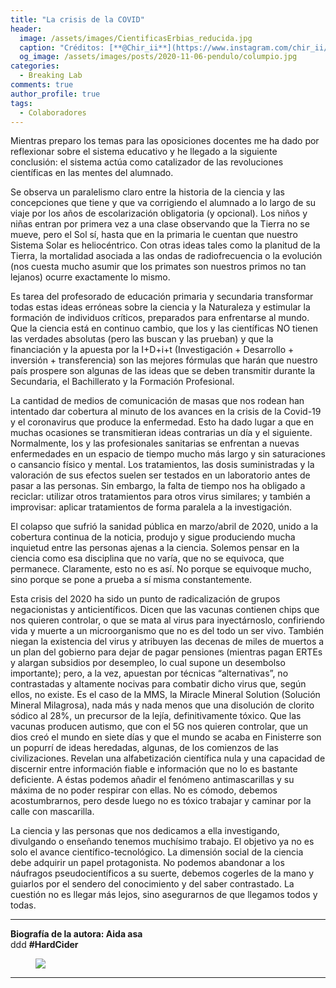 ```yaml
---
title: "La crisis de la COVID"
header:
  image: /assets/images/CientificasErbias_reducida.jpg
  caption: "Créditos: [**@Chir_ii**](https://www.instagram.com/chir_ii/?hl=en)"
  og_image: /assets/images/posts/2020-11-06-pendulo/columpio.jpg 
categories:
  - Breaking Lab
comments: true
author_profile: true
tags:
  - Colaboradores
--- 
```


Mientras preparo los temas para las oposiciones docentes me ha dado por reflexionar sobre el sistema educativo y he llegado a la siguiente conclusión: el sistema actúa como catalizador de las revoluciones científicas en las mentes del alumnado.

Se observa un paralelismo claro entre la historia de la ciencia y las concepciones que tiene y que va corrigiendo el alumnado a lo largo de su viaje por los años de escolarización obligatoria (y opcional). Los niños y niñas entran por primera vez a una clase observando que la Tierra no se mueve, pero el Sol sí, hasta que en la primaria le cuentan que nuestro Sistema Solar es heliocéntrico. Con otras ideas tales como la planitud de la Tierra, la mortalidad asociada a las ondas de radiofrecuencia o la evolución (nos cuesta mucho asumir que los primates son nuestros primos no tan lejanos) ocurre exactamente lo mismo.

Es tarea del profesorado de educación primaria y secundaria transformar todas estas ideas erróneas sobre la ciencia y la Naturaleza y estimular la formación de individuos críticos, preparados para enfrentarse al mundo. Que la ciencia está en continuo cambio, que los y las científicas NO tienen las verdades absolutas (pero las buscan y las prueban) y que la financiación y la apuesta por la I+D+i+t (Investigación + Desarrollo + inversión + transferencia) son las mejores fórmulas que harán que nuestro país prospere son algunas de las ideas que se deben transmitir durante la Secundaria, el Bachillerato y la Formación Profesional.

La cantidad de medios de comunicación de masas que nos rodean han intentado dar cobertura al minuto de los avances en la crisis de la Covid-19 y el coronavirus que produce la enfermedad. Esto ha dado lugar a que en muchas ocasiones se transmitieran ideas contrarias un día y el siguiente. Normalmente, los y las profesionales sanitarias se enfrentan a nuevas enfermedades en un espacio de tiempo mucho más largo y sin saturaciones o cansancio físico y mental. Los tratamientos, las dosis suministradas y la valoración de sus efectos suelen ser testados en un laboratorio antes de pasar a las personas. Sin embargo, la falta de tiempo nos ha obligado a reciclar: utilizar otros tratamientos para otros virus similares; y también a improvisar: aplicar tratamientos de forma paralela a la investigación.

El colapso que sufrió la sanidad pública en marzo/abril de 2020, unido a la cobertura continua de la noticia, produjo y sigue produciendo mucha inquietud entre las personas ajenas a la ciencia. Solemos pensar en la ciencia como esa disciplina que no varía, que no se equivoca, que permanece. Claramente, esto no es así. No porque se equivoque mucho, sino porque se pone a prueba a sí misma constantemente.

Esta crisis del 2020 ha sido un punto de radicalización de grupos negacionistas y anticientíficos. Dicen que las vacunas contienen chips que nos quieren controlar, o que se mata al virus para inyectárnoslo, confiriendo vida y muerte a un microorganismo que no es del todo un ser vivo. También niegan la existencia del virus y atribuyen las decenas de miles de muertos a un plan del gobierno para dejar de pagar pensiones (mientras pagan ERTEs y alargan subsidios por desempleo, lo cual supone un desembolso importante); pero, a la vez, apuestan por técnicas “alternativas”, no contrastadas y altamente nocivas para combatir dicho virus que, según ellos, no existe. Es el caso de la MMS, la Miracle Mineral Solution (Solución Mineral Milagrosa), nada más y nada menos que una disolución de clorito sódico al 28%, un precursor de la lejía, definitivamente tóxico.
Que las vacunas producen autismo, que con el 5G nos quieren controlar, que un dios creó el mundo en siete días y que el mundo se acaba en Finisterre son un popurrí de ideas heredadas, algunas, de los comienzos de las civilizaciones. Revelan una alfabetización científica nula y una capacidad de discernir entre información fiable e información que no lo es bastante deficiente. A éstas podemos añadir el fenómeno antimascarillas y su máxima de no poder respirar con ellas. No es cómodo, debemos acostumbrarnos, pero desde luego no es tóxico trabajar y caminar por la calle con mascarilla.

La ciencia y las personas que nos dedicamos a ella investigando, divulgando o enseñando tenemos muchísimo trabajo. El objetivo ya no es solo el avance científico-tecnológico. La dimensión social de la ciencia debe adquirir un papel protagonista. No podemos abandonar a los náufragos pseudocientíficos a su suerte, debemos cogerles de la mano y guiarlos por el sendero del conocimiento y del saber contrastado. La cuestión no es llegar más lejos, sino asegurarnos de que llegamos todos y todas. 


---

**Biografía de la autora: Aida asa**      
ddd
**#HardCider**

<figure>
	<img src="{{ site.url }}{{ site.baseurl }}/assets/images/posts/2020-12-05_crisis_covid/Aida1600x1200.jpg"/>
</figure>

---

